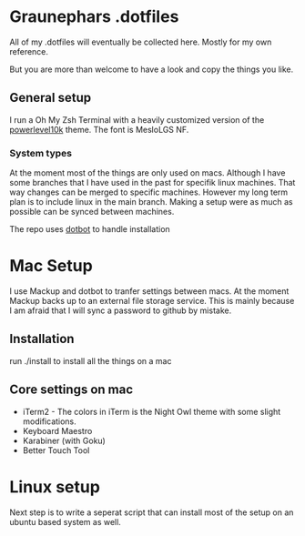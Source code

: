 # Graunephars .dotfiles

All of my .dotfiles will eventually be collected here. Mostly for my own reference. 

But you are more than welcome to have a look and copy the things you like.

## General setup

I run a Oh My Zsh Terminal with a heavily customized version of the [powerlevel10k](https://github.com/romkatv/powerlevel10k) theme. The font is MesloLGS NF. 

### System types

At the moment most of the things are only used on macs. Although I have some branches that I have used in the past for specifik linux machines. 
That way changes can be merged to specific machines. 
However my long term plan is to include linux in the main branch. Making a setup were as much as possible can be synced between machines. 

The repo uses [dotbot](https://github.com/anishathalye/dotbot) to handle installation

# Mac Setup

I use Mackup and dotbot to tranfer settings between macs. At the moment Mackup backs up to an external file storage service. This is mainly because I am afraid that I will sync a password to github by mistake. 

## Installation

run ./install to install all the things on a mac 

## Core settings on mac

- iTerm2 - The colors in iTerm is the Night Owl theme with some slight modifications.
- Keyboard Maestro
- Karabiner (with Goku)
- Better Touch Tool

# Linux setup

Next step is to write a seperat script that can install most of the setup on an ubuntu based system as well.
